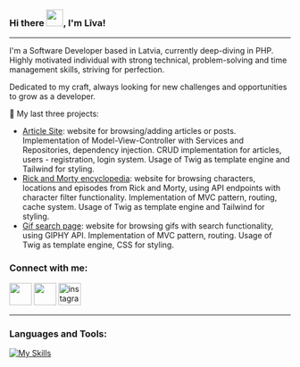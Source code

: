 ### Hi there <img src="https://raw.githubusercontent.com/MartinHeinz/MartinHeinz/master/wave.gif" width="30px">, I'm Līva!

---

I'm a Software Developer based in Latvia, currently deep-diving in PHP. Highly motivated individual with strong technical, problem-solving and time management skills, striving for perfection.

Dedicated to my craft, always looking for new challenges and opportunities to grow as a developer. 

🔭 My last three projects: 
  <ul>
   <li><a href="https://github.com/liivaq/News_Feed">Article Site</a>: website for browsing/adding articles or posts. Implementation of Model-View-Controller with Services and Repositories, dependency injection. CRUD implementation for articles, users - registration, login system. Usage of Twig as template engine and Tailwind for styling. </li>
  <li><a href="https://github.com/liivaq/Rick-and-Morty"”>Rick and Morty encyclopedia</a>: website for browsing characters, locations and episodes from Rick and Morty, using API endpoints with character filter functionality. Implementation of MVC pattern, routing, cache system. Usage of Twig as template engine and Tailwind for styling.  </li>
  <li><a href="https://github.com/liivaq/Giphy-API">Gif search page</a>: website for browsing gifs with search functionality, using GIPHY API. Implementation of MVC pattern, routing. Usage of Twig as template engine, CSS for styling. </li>
  </ul>

<h3 align="left">Connect with me:</h3>
<p align="left">
  
 <a href="https://www.linkedin.com/in/liva-kusina/"> <img height="40" src="https://github.com/wappalyzer/wappalyzer/blob/master/src/drivers/webextension/images/icons/Linkedin.svg"></a>
<a href="mailto:liiva.kusina@gmail.com"> <img height="40" src="https://brandeps.com/logo-download/G/Gmail-logo-vector-01.svg"></a>
<a href="https://instagram.com/liiva.q"> <img src="https://raw.githubusercontent.com/rahuldkjain/github-profile-readme-generator/master/src/images/icons/Social/instagram.svg" alt="instagram" height="40" /></a>
</p>

---
<h3 align="left">Languages and Tools:</h3>

[![My Skills](https://skillicons.dev/icons?i=php,laravel,mysql,js,ts,html,css,vue,tailwind,git)]((https://skillicons.dev))
